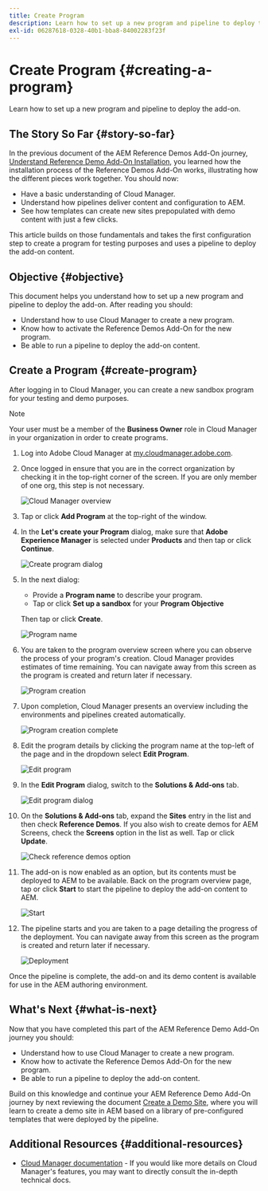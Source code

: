 ```yaml
---
title: Create Program
description: Learn how to set up a new program and pipeline to deploy the add-on.
exl-id: 06287618-0328-40b1-bba8-84002283f23f
---
```

# Create Program {#creating-a-program}

Learn how to set up a new program and pipeline to deploy the add-on.

## The Story So Far {#story-so-far}

In the previous document of the AEM Reference Demos Add-On journey, [Understand Reference Demo Add-On Installation,](installation.md) you learned how the installation process of the Reference Demos Add-On works, illustrating how the different pieces work together. You should now:

* Have a basic understanding of Cloud Manager.
* Understand how pipelines deliver content and configuration to AEM.
* See how templates can create new sites prepopulated with demo content with just a few clicks.

This article builds on those fundamentals and takes the first configuration step to create a program for testing purposes and uses a pipeline to deploy the add-on content.

## Objective {#objective}

This document helps you understand how to set up a new program and pipeline to deploy the add-on. After reading you should:

* Understand how to use Cloud Manager to create a new program.
* Know how to activate the Reference Demos Add-On for the new program.
* Be able to run a pipeline to deploy the add-on content.

## Create a Program {#create-program}

After logging in to Cloud Manager, you can create a new sandbox program for your testing and demo purposes.

>[!NOTE]
>
>Your user must be a member of the **Business Owner** role in Cloud Manager in your organization in order to create programs.

1. Log into Adobe Cloud Manager at [my.cloudmanager.adobe.com](https://my.cloudmanager.adobe.com/).

1. Once logged in ensure that you are in the correct organization by checking it in the top-right corner of the screen. If you are only member of one org, this step is not necessary.

   ![Cloud Manager overview](assets/cloud-manager.png)

1. Tap or click **Add Program** at the top-right of the window.

1. In the **Let's create your Program** dialog, make sure that **Adobe Experience Manager** is selected under **Products** and then tap or click **Continue**.

   ![Create program dialog](assets/create-program.png)

1. In the next dialog:

   * Provide a **Program name** to describe your program.
   * Tap or click **Set up a sandbox** for your **Program Objective**
   
   Then tap or click **Create**.

   ![Program name](assets/program-name.png)

1. You are taken to the program overview screen where you can observe the process of your program's creation. Cloud Manager provides estimates of time remaining. You can navigate away from this screen as the program is created and return later if necessary.

   ![Program creation](assets/program-creation.png)

1. Upon completion, Cloud Manager presents an overview including the environments and pipelines created automatically.

   ![Program creation complete](assets/creation-complete.png)

1. Edit the program details by clicking the program name at the top-left of the page and in the dropdown select **Edit Program**.

   ![Edit program](assets/edit-program.png)

1. In the **Edit Program** dialog, switch to the **Solutions &amp; Add-ons** tab.

   ![Edit program dialog](assets/edit-program-dialog.png)

1. On the **Solutions &amp; Add-ons** tab, expand the **Sites** entry in the list and then check **Reference Demos**. If you also wish to create demos for AEM Screens, check the **Screens** option in the list as well. Tap or click **Update**.

   ![Check reference demos option](assets/edit-program-add-on.png)

1. The add-on is now enabled as an option, but its contents must be deployed to AEM to be available. Back on the program overview page, tap or click **Start** to start the pipeline to deploy the add-on content to AEM.

   ![Start](assets/deploy.png)

1. The pipeline starts and you are taken to a page detailing the progress of the deployment. You can navigate away from this screen as the program is created and return later if necessary.

   ![Deployment](assets/deployment.png)

Once the pipeline is complete, the add-on and its demo content is available for use in the AEM authoring environment.

## What's Next {#what-is-next}

Now that you have completed this part of the AEM Reference Demo Add-On journey you should:

* Understand how to use Cloud Manager to create a new program.
* Know how to activate the Reference Demos Add-On for the new program.
* Be able to run a pipeline to deploy the add-on content.

Build on this knowledge and continue your AEM Reference Demo Add-On journey by next reviewing the document [Create a Demo Site,](create-site.md) where you will learn to create a demo site in AEM based on a library of pre-configured templates that were deployed by the pipeline.

## Additional Resources {#additional-resources}

* [Cloud Manager documentation](https://experienceleague.adobe.com/docs/experience-manager-cloud-service/onboarding/onboarding-concepts/cloud-manager-introduction.html) - If you would like more details on Cloud Manager's features, you may want to directly consult the in-depth technical docs.
